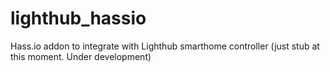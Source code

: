# lighthub_hassio
Hass.io addon to integrate with Lighthub smarthome controller 
(just stub at this moment. Under development)
